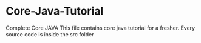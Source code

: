 # Core-Java-Tutorial
Complete Core JAVA 
This file contains core java tutorial for a fresher. Every source code is inside the src folder

